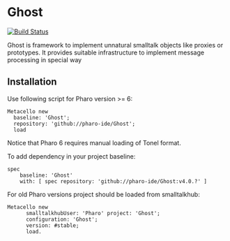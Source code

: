 # Ghost
[![Build Status](https://travis-ci.org/pharo-ide/Ghost.svg?branch=master)](https://travis-ci.org/pharo-ide/Ghost)

Ghost is framework to implement unnatural smalltalk objects like proxies or prototypes. It provides suitable infrastructure to implement message processing in special way

## Installation
Use following script for Pharo version >= 6:
```Smalltalk
Metacello new
  baseline: 'Ghost';
  repository: 'github://pharo-ide/Ghost';
  load
```
Notice that Pharo 6 requires manual loading of Tonel format.

To add dependency in your project baseline:
```Smalltalk
spec
    baseline: 'Ghost'
    with: [ spec repository: 'github://pharo-ide/Ghost:v4.0.?' ]
```
For old Pharo versions project should be loaded from smalltalkhub:
```Smalltalk
Metacello new
      smalltalkhubUser: 'Pharo' project: 'Ghost';
      configuration: 'Ghost';
      version: #stable;
      load.
```
